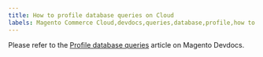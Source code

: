 ```yaml
---
title: How to profile database queries on Cloud
labels: Magento Commerce Cloud,devdocs,queries,database,profile,how to
---
```


Please refer to the [Profile database queries](https://devdocs.magento.com/guides/v2.3/cloud/project/profile-database-queries.html) article on Magento Devdocs.